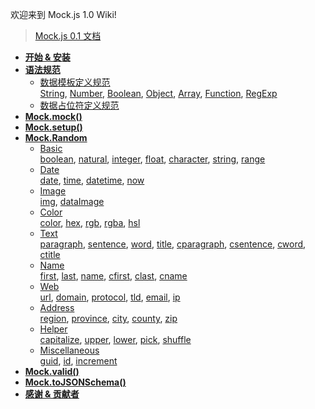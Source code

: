 欢迎来到 Mock.js 1.0 Wiki! 

> [Mock.js 0.1 文档](http://mockjs.com/0.1/)

* **[开始 & 安装](/nuysoft/Mock/wiki/Getting-Started)**
* **[语法规范](/nuysoft/Mock/wiki/Syntax-Specification)**
    * [数据模板定义规范](/nuysoft/Mock/wiki/Syntax-Specification#数据模板定义规范-dtd)
        <br>
        [String](/nuysoft/Mock/wiki/Syntax-Specification#1-属性值是字符串-string),
        [Number](/nuysoft/Mock/wiki/Syntax-Specification#2-属性值是数字-number),
        [Boolean](/nuysoft/Mock/wiki/Syntax-Specification#3-属性值是布尔型-boolean),
        [Object](/nuysoft/Mock/wiki/Syntax-Specification#4-属性值是对象-object),
        [Array](/nuysoft/Mock/wiki/Syntax-Specification#5-属性值是数组-array),
        [Function](/nuysoft/Mock/wiki/Syntax-Specification#6-属性值是函数-function),
        [RegExp](/nuysoft/Mock/wiki/Syntax-Specification#7-属性值是正则表达式-regexp)
    * [数据占位符定义规范](/nuysoft/Mock/wiki/Syntax-Specification#数据占位符定义规范-dtd)
* **[Mock.mock()](/nuysoft/Mock/wiki/Mock.mock())**
* **[Mock.setup()](/nuysoft/Mock/wiki/Mock.setup())**
* **[Mock.Random](/nuysoft/Mock/wiki/Mock.Random)**
    * [Basic](/nuysoft/Mock/wiki/Basic)
        <br>
        [boolean](/nuysoft/Mock/wiki/Basic#randomboolean-min-max-current-),
        [natural](/nuysoft/Mock/wiki/Basic#randomnatural-min-max-),
        [integer](/nuysoft/Mock/wiki/Basic#randominteger-min-max-),
        [float](/nuysoft/Mock/wiki/Basic#randomfloat-min-max-dmin-dmax-),
        [character](/nuysoft/Mock/wiki/Basic#randomcharacter-pool-),
        [string](/nuysoft/Mock/wiki/Basic#randomstring-pool-min-max-),
        [range](/nuysoft/Mock/wiki/Basic#randomrange-start-stop-step-)
    * [Date](/nuysoft/Mock/wiki/Date)
        <br>
        [date](/nuysoft/Mock/wiki/Date#randomdate-format-),
        [time](/nuysoft/Mock/wiki/Date#randomtime-format-),
        [datetime](/nuysoft/Mock/wiki/Date#randomdatetime-format-),
        [now](/nuysoft/Mock/wiki/Date#randomnow-unit-format-)
    * [Image](/nuysoft/Mock/wiki/Image)
        <br>
        [img](/nuysoft/Mock/wiki/Image#randomimage-size-background-foreground-format-text-),
        [dataImage](/nuysoft/Mock/wiki/Image#randomdataimage-size-text-)
    * [Color](/nuysoft/Mock/wiki/Color)
        <br>
        [color](/nuysoft/Mock/wiki/Color#randomcolor),
        [hex](/nuysoft/Mock/wiki/Color#randomhex),
        [rgb](/nuysoft/Mock/wiki/Color#randomrgb),
        [rgba](/nuysoft/Mock/wiki/Color#randomrgba),
        [hsl](/nuysoft/Mock/wiki/Color#randomhsl)
    * [Text](/nuysoft/Mock/wiki/Text)
        <br>
        [paragraph](/nuysoft/Mock/wiki/Text#randomparagraph-min-max-),
        [sentence](/nuysoft/Mock/wiki/Text#randomsentence-min-max-),
        [word](/nuysoft/Mock/wiki/Text#randomword-min-max-),
        [title](/nuysoft/Mock/wiki/Text#randomtitle-min-max-),
        [cparagraph](/nuysoft/Mock/wiki/Text#randomcparagraph-min-max-),
        [csentence](/nuysoft/Mock/wiki/Text#randomcsentence-min-max-),
        [cword](/nuysoft/Mock/wiki/Text#randomcword-pool-min-max-),
        [ctitle](/nuysoft/Mock/wiki/Text#randomctitle-min-max-)
    * [Name](/nuysoft/Mock/wiki/Name)
        <br>
        [first](/nuysoft/Mock/wiki/Name#randomfirst),
        [last](/nuysoft/Mock/wiki/Name#randomlast),
        [name](/nuysoft/Mock/wiki/Name#randomname-middle-),
        [cfirst](/nuysoft/Mock/wiki/Name#randomcfirst),
        [clast](/nuysoft/Mock/wiki/Name#randomclast),
        [cname](/nuysoft/Mock/wiki/Name#randomcname)
    * [Web](/nuysoft/Mock/wiki/Web)
        <br>
        [url](/nuysoft/Mock/wiki/Web#randomurl-protocol-host-),
        [domain](/nuysoft/Mock/wiki/Web#randomdomain),
        [protocol](/nuysoft/Mock/wiki/Web#randomprotocol),
        [tld](/nuysoft/Mock/wiki/Web#randomtld),
        [email](/nuysoft/Mock/wiki/Web#randomemail-domain-),
        [ip](/nuysoft/Mock/wiki/Web#randomip)
    * [Address](/nuysoft/Mock/wiki/Address)
        <br>
        [region](/nuysoft/Mock/wiki/Address#randomregion),
        [province](/nuysoft/Mock/wiki/Address#randomprovince),
        [city](/nuysoft/Mock/wiki/Address#randomcity-prefix-),
        [county](/nuysoft/Mock/wiki/Address#randomcounty-prefix-),
        [zip](/nuysoft/Mock/wiki/Address#randomzip)
    * [Helper](/nuysoft/Mock/wiki/Helper)
        <br>
        [capitalize](/nuysoft/Mock/wiki/Helper#randomcapitalize-word-),
        [upper](/nuysoft/Mock/wiki/Helper#randomupper-str-),
        [lower](/nuysoft/Mock/wiki/Helper#randomlower-str-),
        [pick](/nuysoft/Mock/wiki/Helper#randompick-arr-),
        [shuffle](/nuysoft/Mock/wiki/Helper#randomshuffle-arr-)
    * [Miscellaneous](/nuysoft/Mock/wiki/Miscellaneous)
        <br>
        [guid](/nuysoft/Mock/wiki/Miscellaneous#randomguid),
        [id](/nuysoft/Mock/wiki/Miscellaneous#randomid),
        [increment](/nuysoft/Mock/wiki/Miscellaneous#randomincrement-step-)
* **[Mock.valid()](/nuysoft/Mock/wiki/Mock.valid())**
* **[Mock.toJSONSchema()](/nuysoft/Mock/wiki/Mock.toJSONSchema())**
* **[感谢 & 贡献者](/nuysoft/Mock/wiki/Thanks-&-Contributors)**